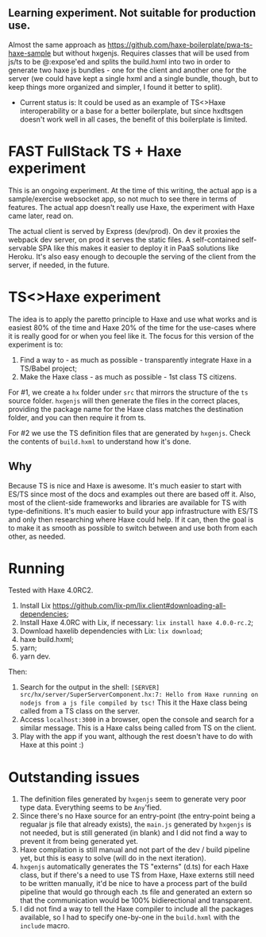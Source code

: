 ## Learning experiment. Not suitable for production use.

Almost the same approach as https://github.com/haxe-boilerplate/pwa-ts-haxe-sample but without hxgenjs. Requires classes that will be used from js/ts
to be @:expose'ed and splits the build.hxml into two in order to generate two haxe js bundles - one for the client and another one for the server (we could
have kept a single hxml and a single bundle, though, but to keep things more organized and simpler, I found it better to split).

* Current status is: It could be used as an example of TS<>Haxe interoperability or a base for a better boilerplate, but since hxdtsgen doesn't
work well in all cases, the benefit of this boilerplate is limited.


# FAST FullStack TS + Haxe experiment

This is an ongoing experiment. At the time of this writing, the actual app is a sample/exercise websocket app, so not much to see there in
terms of features. The actual app doesn't really use Haxe, the experiment with Haxe came later, read on.

The actual client is served by Express (dev/prod). On dev it proxies the webpack dev server, on prod it serves the
static files. A self-contained self-servable SPA like this makes it easier to deploy it in PaaS solutions like Heroku. It's also easy enough
to decouple the serving of the client from the server, if needed, in the future.

# TS<>Haxe experiment

The idea is to apply the paretto principle to Haxe and use what works and is easiest 80% of the time and Haxe 20% of the time for the use-cases
where it is really good for or when you feel like it. The focus for this version of the experiment is to:

1) Find a way to - as much as possible - transparently integrate Haxe in a TS/Babel project;
2) Make the Haxe class - as much as possible - 1st class TS citizens.

For #1, we create a `hx` folder under `src` that mirrors the structure of the `ts` source folder. `hxgenjs` will then generate the files in the
correct places, providing the package name for the Haxe class matches the destination folder, and you can then require it from ts. 

For #2 we use the TS definition files that are generated by `hxgenjs`. Check the contents of `build.hxml` to understand how it's done.

## Why
Because TS is nice and Haxe is awesome. It's much easier to start with ES/TS since most of the docs and examples out there are based off it. 
Also, most of the client-side frameworks and libraries are available for TS with type-definitions. It's much easier to build your app infrastructure
with ES/TS and only then researching where Haxe could help. If it can, then the goal is to make it as smooth as possible to switch between and use both
from each other, as needed.

# Running

Tested with Haxe 4.0RC2.

1) Install Lix https://github.com/lix-pm/lix.client#downloading-all-dependencies;
1) Install Haxe 4.0RC with Lix, if necessary: `lix install haxe 4.0.0-rc.2`;
2) Download haxelib dependencies with Lix: `lix download`;
1) haxe build.hxml;
2) yarn;
3) yarn dev.

Then:
1) Search for the output in the shell: `[SERVER] src/hx/server/SuperServerComponent.hx:7: Hello from Haxe running on nodejs from a js file compiled by tsc!`
This it the Haxe class being called from a TS class on the server.
2) Access `localhost:3000` in a browser, open the console and search for a similar message. This is a Haxe calss being called from TS on the client.
3) Play with the app if you want, although the rest doesn't have to do with Haxe at this point :)


# Outstanding issues

1) The definition files generated by `hxgenjs` seem to generate very poor type data. Everything seems to be `Any`'fied. 
2) Since there's no Haxe source for an entry-point (the entry-point being a regualar js file that already exists), the `main.js`
generated by `hxgenjs` is not needed, but is still generated (in blank) and I did not find a way to prevent it from being generated yet.
3) Haxe compilation is still manual and not part of the dev / build pipeline yet, but this is easy to solve (will do in the next iteration).
4) `hxgenjs` automatically generates the TS "externs" (d.ts) for each Haxe class, but if there's a need to use TS from Haxe, Haxe externs still
need to be written manually, it'd be nice to have a process part of the build pipeline that would go through each .ts file and generated an extern so
that the communication would be 100% bidierectional and transparent.
5) I did not find a way to tell the Haxe compiler to include all the packages available, so I had to specify one-by-one in the `build.hxml` with the `include` macro.
